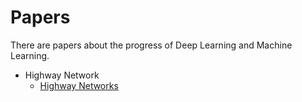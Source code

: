 # Papers
There are papers about the progress of Deep Learning and Machine Learning.

* Highway Network
  - [Highway Networks](https://arxiv.org/pdf/1505.00387.pdf)
